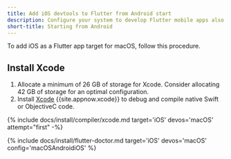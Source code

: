 ```yaml
---
title: Add iOS devtools to Flutter from Android start
description: Configure your system to develop Flutter mobile apps also on iOS.
short-title: Starting from Android
---
```


To add iOS as a Flutter app target for macOS, follow this procedure.

## Install Xcode

1. Allocate a minimum of 26 GB of storage for Xcode.
   Consider allocating 42 GB of storage for an optimal configuration.
1. Install [Xcode][] {{site.appnow.xcode}} to debug and compile native
   Swift or ObjectiveC code.

{% include docs/install/compiler/xcode.md target='iOS' devos='macOS' attempt="first" -%}

{% include docs/install/flutter-doctor.md target='iOS' devos='macOS' config='macOSAndroidiOS' %}

[Xcode]: {{site.apple-dev}}/xcode/
